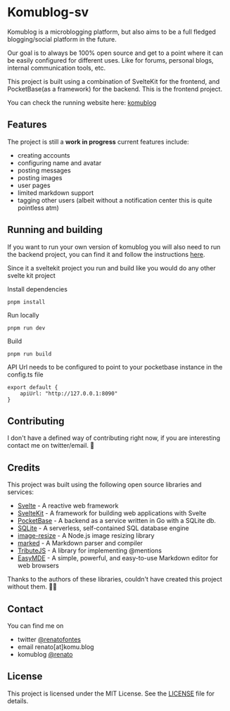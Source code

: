 # Komublog-sv
Komublog is a microblogging platform, but also aims to be a full fledged blogging/social platform in the future.

Our goal is to always be 100% open source and get to a point where it can be easily configured for different uses. Like for forums, personal blogs, internal communication tools, etc.

This project is built using a combination of SvelteKit for the frontend, and PocketBase(as a framework) for the backend. This is the frontend project.

You can check the running website here: [komublog](https://komu.blog)

## Features
The project is still a **work in progress** current features include:
* creating accounts
* configuring name and avatar
* posting messages
* posting images
* user pages
* limited markdown support
* tagging other users (albeit without a notification center this is quite pointless atm)

## Running and building
If you want to run your own version of komublog you will also need to run the backend project, you can find it and follow the instructions [here](https://github.com/Komunumos/komuback).

Since it a sveltekit project you run and build like you would do any other svelte kit project

Install dependencies
```
pnpm install
```

Run locally
```
pnpm run dev
```

Build
```
pnpm run build
```

API Url needs to be configured to point to your pocketbase instance in the config.ts file
```
export default {
    apiUrl: "http://127.0.0.1:8090"
}
```

## Contributing
I don't have a defined way of contributing right now, if you are interesting contact me on twitter/email. 👀

## Credits
This project was built using the following open source libraries and services:

- [Svelte](https://svelte.dev/) - A reactive web framework
- [SvelteKit](https://kit.svelte.dev/) - A framework for building web applications with Svelte
- [PocketBase](https://www.pocketbase.io/) - A backend as a service written in Go with a SQLite db.
- [SQLite](https://sqlite.org/) - A serverless, self-contained SQL database engine
- [image-resize](https://github.com/scalableminds/image-resize) - A Node.js image resizing library
- [marked](https://marked.js.org/) - A Markdown parser and compiler
- [TributeJS](https://github.com/zurb/tribute) - A library for implementing @mentions
- [EasyMDE](https://github.com/Ionaru/easy-markdown-editor) - A simple, powerful, and easy-to-use Markdown editor for web browsers

Thanks to the authors of these libraries, couldn't have created this project without them. 🙏🏻

## Contact
You can find me on 
- twitter [@renatofontes](https://twitter.com/renatofontes)
- email renato[at]komu.blog
- komublog [@renato](https://komu.blog/@renato)

## License

This project is licensed under the MIT License. See the [LICENSE](LICENSE) file for details.
